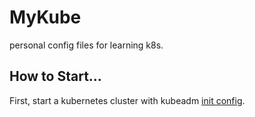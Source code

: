 # MyKube
personal config files for learning k8s.

## How to Start...
First, start a kubernetes cluster with kubeadm [init config](https://github.com/yuchanns/mykube/tree/kubeadm/init_configs).
